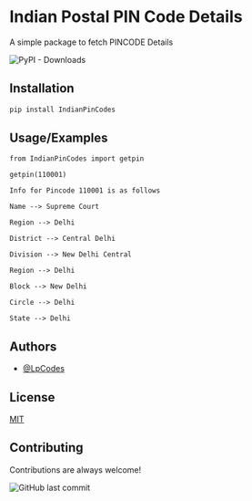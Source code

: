 
# Indian Postal PIN Code Details

A simple package to fetch PINCODE Details

![PyPI - Downloads](https://img.shields.io/pypi/dm/IndianPinCodes?style=for-the-badge)
## Installation

```bash
pip install IndianPinCodes
```
    
    
## Usage/Examples

```
from IndianPinCodes import getpin

getpin(110001)

Info for Pincode 110001 is as follows 

Name --> Supreme Court

Region --> Delhi

District --> Central Delhi

Division --> New Delhi Central

Region --> Delhi

Block --> New Delhi

Circle --> Delhi

State --> Delhi

```

## Authors

- [@LpCodes](https://github.com/LpCodes)


## License

[MIT](https://choosealicense.com/licenses/mit/)

## Contributing

Contributions are always welcome!

![GitHub last commit](https://img.shields.io/github/last-commit/LpCodes/Pincode-Details?style=for-the-badge)

